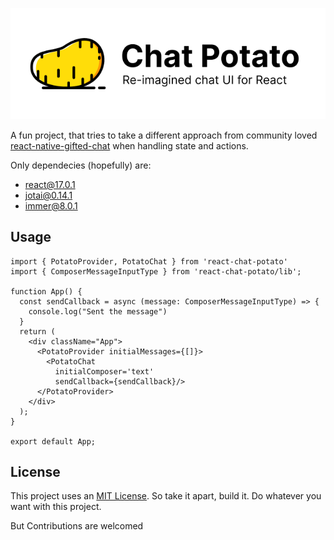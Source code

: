 ![Chat Potato default Banner](resources/img/Chat%20Potato.png)

A fun project, that tries to take a different approach from community loved [react-native-gifted-chat]() when handling state and actions.

Only dependecies (hopefully) are:
  - [react@17.0.1](https://github.com/facebook/react)
  - [jotai@0.14.1](https://github.com/pmndrs/jotai)
  - [immer@8.0.1](https://github.com/immerjs/immer)

## Usage

```tsx
import { PotatoProvider, PotatoChat } from 'react-chat-potato'
import { ComposerMessageInputType } from 'react-chat-potato/lib';

function App() {
  const sendCallback = async (message: ComposerMessageInputType) => {
    console.log("Sent the message")
  }
  return (
    <div className="App">
      <PotatoProvider initialMessages={[]}>
        <PotatoChat
          initialComposer='text'
          sendCallback={sendCallback}/>
      </PotatoProvider>
    </div>
  );
}

export default App;

```

## License

This project uses an [MIT License](LICENSE). So take it apart, build it. Do whatever you want with this project.

But Contributions are welcomed
